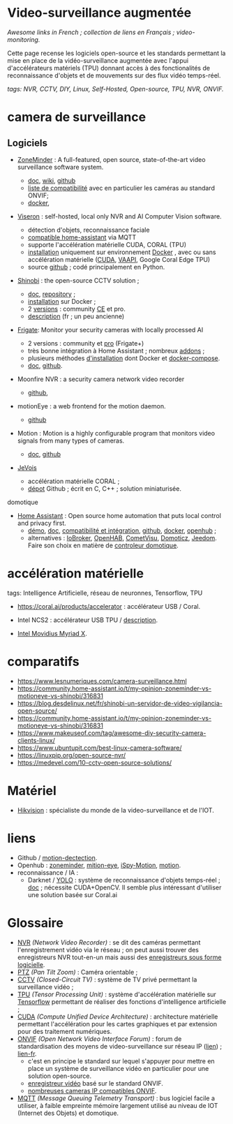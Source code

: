 # Video-surveillance augmentée
*Awesome links in French ; collection de liens en Français ; video-monitoring.*

Cette page recense les logiciels open-source et les standards permettant la mise en place de la vidéo-surveillance augmentée avec l'appui d'accélérateurs matériels (TPU) donnant accès à des fonctionalités de reconnaissance d'objets et de mouvements sur des flux vidéo temps-réel.

*tags: NVR,  CCTV, DIY, Linux, Self-Hosted, Open-source, TPU, NVR, ONVIF.*

# camera de surveillance

## Logiciels
- [ZoneMinder](https://zoneminder.com/) : A full-featured, open source, state-of-the-art video surveillance software system.
  - [doc](https://zoneminder.readthedocs.io/), [wiki](https://wiki.zoneminder.com), [github](https://github.com/ZoneMinder/ZoneMinder/)
  - [liste de compatibilité](https://wiki.zoneminder.com/Hardware_Compatibility_List) avec en particulier les caméras au standard ONVIF; 
  - [docker](https://github.com/ZoneMinder/zmdockerfiles), 

- [Viseron](https://viseron.netlify.app/) : self-hosted, local only NVR and AI Computer Vision software.
  - détection d'objets, reconnaissance faciale
  - [compatible home-assistant](https://community.home-assistant.io/t/viseron-self-hosted-local-only-nvr-and-ai-computer-vision-software/223152) via MQTT
  - supporte l'accélération matérielle CUDA, CORAL (TPU)
  - [installation](https://viseron.netlify.app/docs/documentation/installation) uniquement sur environnement [Docker](https://hub.docker.com/r/roflcoopter/viseron) , avec ou sans accélération matérielle ([CUDA](https://fr.wikipedia.org/wiki/Compute_Unified_Device_Architecture), [VAAPI](https://fr.wikipedia.org/wiki/Video_Acceleration_API), Google Coral Edge TPU)
  - source [github](https://github.com/roflcoopter/viseron) ; codé principalement en Python.

- [Shinobi](https://shinobi.video/) : the open-source CCTV solution ;
  - [doc](https://docs.shinobi.video/), [repository](https://gitlab.com/Shinobi-Systems/Shinobi) ;
  - [installation](https://docs.shinobi.video/installation/docker) sur Docker ;
  - 2 [versions](https://shinobi.video/pro) : community [CE](https://gitlab.com/Shinobi-Systems/ShinobiCE) et pro.
  - [description](https://linuxfr.org/news/presentation-de-shinobicctv-community-edition) (fr ; un peu ancienne)

- [Frigate](https://frigate.video/): Monitor your security cameras with locally processed AI
  - 2 versions : community et [pro](https://frigate.video/plus/) (Frigate+)
  - très bonne intégration à Home Assistant ; nombreux [addons](https://www.home-assistant.io/addons/) ; 
  - plusieurs méthodes [d'installation](https://www.home-assistant.io/installation/) dont Docker et [docker-compose](https://www.home-assistant.io/installation/generic-x86-64#docker-compose).
  - [doc](https://docs.frigate.video/), [github](https://github.com/blakeblackshear/frigate). 

- Moonfire NVR : a security camera network video recorder
  - [github](https://github.com/scottlamb/moonfire-nvr), 

- motionEye : a web frontend for the motion daemon.    
  - [github](https://github.com/motioneye-project/motioneye)

- Motion : Motion is a highly configurable program that monitors video signals from many types of cameras.
  - [doc](https://motion-project.github.io/), [github](https://github.com/Motion-Project/motion)

- [JeVois](http://jevois.org/)
  - accélération matérielle CORAL ;
  - [dépot](https://github.com/jevois/jevois) Github ; écrit en C, C++ ; solution miniaturisée.


domotique

- [Home Assistant](https://www.home-assistant.io/) : Open source home automation that puts local control and privacy first. 
  - [démo](https://demo.home-assistant.io/), [doc](https://www.home-assistant.io/docs/), [compatibilité et intégration](https://www.home-assistant.io/integrations/), [github](https://github.com/home-assistant), [docker](https://hub.docker.com/r/homeassistant/home-assistant), [openhub](https://www.openhub.net/p/home-assistant) ;
  - alternatives : [IoBroker](https://www.iobroker.net/), [OpenHAB](https://www.openhab.org/), [CometVisu](https://www.cometvisu.org/), [Domoticz](https://domoticz.com/), [Jeedom](https://jeedom.com/en/). Faire son choix en matière de [controleur domotique](https://blog.bemotique.com/comment-choisir-un-controleur-domotique/).

# accélération matérielle

tags: Intelligence Artificielle, réseau de neuronnes, Tensorflow, TPU

- https://coral.ai/products/accelerator : accélérateur USB / Coral.

- Intel NCS2 : accélérateur USB TPU / [description](https://www.lemondeinformatique.fr/actualites/lire-intel-sort-son-deuxieme-neural-compute-stick-73430.html).

- [Intel Movidius Myriad X](https://www.intel.fr/content/www/fr/fr/products/details/processors/movidius-vpu/movidius-myriad-x.html).

# comparatifs
- https://www.lesnumeriques.com/camera-surveillance.html
- https://community.home-assistant.io/t/my-opinion-zoneminder-vs-motioneye-vs-shinobi/316831
- https://blog.desdelinux.net/fr/shinobi-un-servidor-de-video-vigilancia-open-source/
- https://community.home-assistant.io/t/my-opinion-zoneminder-vs-motioneye-vs-shinobi/316831
- https://www.makeuseof.com/tag/awesome-diy-security-camera-clients-linux/
- https://www.ubuntupit.com/best-linux-camera-software/
- https://linuxpip.org/open-source-nvr/
- https://medevel.com/10-cctv-open-source-solutions/

# Matériel

- [Hikvision](https://fr.wikipedia.org/wiki/Hikvision) : spécialiste du monde de la video-surveillance et de l'IOT.

# liens

- Github / [motion-dectection](https://github.com/topics/motion-detection).
- Openhub : [zoneminder](https://www.openhub.net/p/zoneminder), [mition-eye](https://www.openhub.net/p/motioneye), [iSpy-Motion](https://www.openhub.net/p/ispysoftware), [motion](https://www.openhub.net/p/Motion).
- reconnaissance / IA :
  - Darknet / [YOLO](https://pjreddie.com/darknet/yolo/) : système de reconnaissance d'objets temps-réel ; [doc](https://thedatafrog.com/fr/articles/object-detection-darknet/) ; nécessite CUDA+OpenCV. Il semble plus intéressant d'utiliser une solution basée sur Coral.ai


# Glossaire
- [NVR](https://fr.wikipedia.org/wiki/Enregistreur_vid%C3%A9o_en_r%C3%A9seau) *(Network Video Recorder)* : se dit des caméras permettant l'enregistrement vidéo via le réseau ; on peut aussi trouver des enregistreurs NVR tout-en-un mais aussi des [enregistreurs sous forme logicielle](https://www.google.com/search?q=site%3Agithub.com+nvr+recorder).
- [PTZ](https://fr.wikipedia.org/wiki/Cam%C3%A9ra_pan_tilt_zoom) *(Pan Tilt Zoom)* : Caméra orientable  ;
- [CCTV](https://fr.wikipedia.org/wiki/CCTV) *(Closed-Circuit TV)* : système de TV privé permettant la surveillance vidéo ;
- [TPU](https://fr.wikipedia.org/wiki/Tensor_Processing_Unit) *(Tensor Processing Unit)* : système d'accélération matérielle sur [Tensorflow](https://fr.wikipedia.org/wiki/TensorFlow) permettant de réaliser des fonctions d'intelligence artificielle ;
- [CUDA](https://fr.wikipedia.org/wiki/Compute_Unified_Device_Architecture) *(Compute Unified Device Architecture)* : architecture matérielle permettant l'accélération pour les cartes graphiques et par extension pour des traitement numériques.
- [ONVIF](https://en.wikipedia.org/wiki/ONVIF) *(Open Network Video Interface Forum)* : forum de standardisation des moyens de video-surveillance sur réseau IP ([lien](https://www.onvif.org/)) ; [lien-fr](https://camera-videosurveillance.fr/blog/143_Qu-est-ce-que-le-protocole-onvif.html).
  - c'est en principe le standard sur lequel s'appuyer pour mettre en place un système de surveillance vidéo en particulier pour une solution open-source.
  - [enregistreur vidéo](https://fr.aliexpress.com/item/1005004317130185.html) basé sur le standard ONVIF.
  - [nombreuses cameras IP compatibles ONVIF](https://fr.aliexpress.com/premium/onvif.html).
- [MQTT](https://fr.wikipedia.org/wiki/MQTT) *(Message Queuing Telemetry Transport)* : bus logiciel facile a utiliser, à faible empreinte mémoire largement utilisé au niveau de IOT (Internet des Objets) et domotique.
